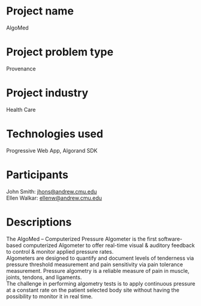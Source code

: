 # Project name
AlgoMed

# Project problem type
Provenance

# Project industry
Health Care

# Technologies used
Progressive Web App, Algorand SDK

# Participants
John Smith: jhons@andrew.cmu.edu<br/>
Ellen Walkar: ellenw@andrew.cmu.edu

# Descriptions
The AlgoMed – Computerized Pressure Algometer is the first software-based computerized Algometer to offer real-time visual & auditory feedback to control & monitor applied pressure rates.
<br/>
Algometers are designed to quantify and document levels of tenderness via pressure threshold measurement and pain sensitivity via pain tolerance measurement. Pressure algometry is a reliable measure of pain in muscle, joints, tendons, and ligaments.
<br/>
The challenge in performing algometry tests is to apply continuous pressure at a constant rate on the patient selected body site without having the possibility to monitor it in real time.
